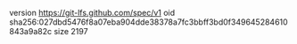 version https://git-lfs.github.com/spec/v1
oid sha256:027dbd5476f8a07eba904dde38378a7fc3bbff3bd0f349645284610843a9a82c
size 2197
